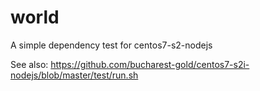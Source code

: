 # world
A simple dependency test for centos7-s2-nodejs

See also: https://github.com/bucharest-gold/centos7-s2i-nodejs/blob/master/test/run.sh
